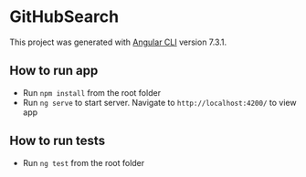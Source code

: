 # GitHubSearch

This project was generated with [Angular CLI](https://github.com/angular/angular-cli) version 7.3.1.

## How to run app

* Run `npm install` from the root folder
* Run `ng serve` to start server. Navigate to `http://localhost:4200/` to view app

## How to run tests

* Run `ng test` from the root folder
